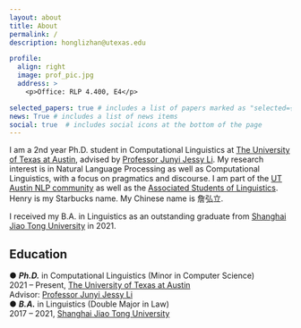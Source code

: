 ```yaml
---
layout: about
title: About
permalink: /
description: honglizhan@utexas.edu

profile:
  align: right
  image: prof_pic.jpg
  address: >
    <p>Office: RLP 4.400, E4</p>

selected_papers: true # includes a list of papers marked as "selected={true}"
news: True # includes a list of news items
social: true  # includes social icons at the bottom of the page
---
```


I am a 2nd year Ph.D. student in Computational Linguistics at <a href="https://www.utexas.edu/">The University of Texas at Austin</a>, advised by <a href="https://jessyli.com/">Professor Junyi Jessy Li</a>. My research interest is in Natural Language Processing as well as Computational Linguistics, with a focus on pragmatics and discourse. I am part of the <a href="https://www.nlp.utexas.edu/">UT Austin NLP community</a> as well as the <a href="https://asol.ling.utexas.edu/">Associated Students of Linguistics</a>. Henry is my Starbucks name. My Chinese name is 詹弘立.

I received my B.A. in Linguistics as an outstanding graduate from <a href="https://en.sjtu.edu.cn/">Shanghai Jiao Tong University</a> in 2021.

<h2>Education</h2>

&#x25cf; <b><i>Ph.D.</i></b> in Computational Linguistics (Minor in Computer Science)<br>
2021 &#8211; Present, <a href="https://www.utexas.edu/">The University of Texas at Austin</a><br>
Advisor: <a href="https://jessyli.com/">Professor Junyi Jessy Li</a><br>
&#x25cf; <b><i>B.A.</i></b> in Linguistics (Double Major in Law)<br>
2017 &#8211; 2021, <a href="https://en.sjtu.edu.cn/">Shanghai Jiao Tong University</a>